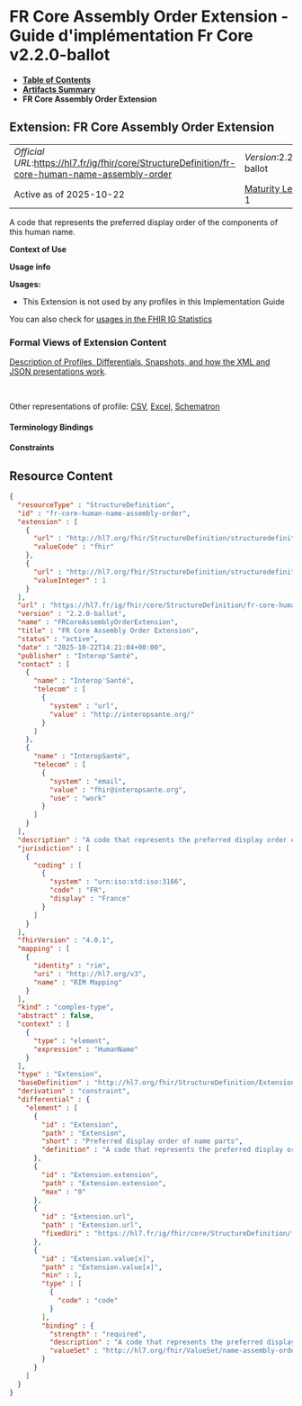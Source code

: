 # FR Core Assembly Order Extension - Guide d'implémentation Fr Core v2.2.0-ballot

* [**Table of Contents**](toc.md)
* [**Artifacts Summary**](artifacts.md)
* **FR Core Assembly Order Extension**

## Extension: FR Core Assembly Order Extension 

| | | |
| :--- | :--- | :--- |
| *Official URL*:https://hl7.fr/ig/fhir/core/StructureDefinition/fr-core-human-name-assembly-order | *Version*:2.2.0-ballot | |
| Active as of 2025-10-22 | [Maturity Level](http://hl7.org/fhir/versions.html#maturity): 1 | *Computable Name*:FRCoreAssemblyOrderExtension |

A code that represents the preferred display order of the components of this human name.

**Context of Use**

**Usage info**

**Usages:**

* This Extension is not used by any profiles in this Implementation Guide

You can also check for [usages in the FHIR IG Statistics](https://packages2.fhir.org/xig/hl7.fhir.fr.core|current/StructureDefinition/fr-core-human-name-assembly-order)

### Formal Views of Extension Content

 [Description of Profiles, Differentials, Snapshots, and how the XML and JSON presentations work](http://build.fhir.org/ig/FHIR/ig-guidance/readingIgs.html#structure-definitions). 

 

Other representations of profile: [CSV](StructureDefinition-fr-core-human-name-assembly-order.csv), [Excel](StructureDefinition-fr-core-human-name-assembly-order.xlsx), [Schematron](StructureDefinition-fr-core-human-name-assembly-order.sch) 

#### Terminology Bindings

#### Constraints



## Resource Content

```json
{
  "resourceType" : "StructureDefinition",
  "id" : "fr-core-human-name-assembly-order",
  "extension" : [
    {
      "url" : "http://hl7.org/fhir/StructureDefinition/structuredefinition-wg",
      "valueCode" : "fhir"
    },
    {
      "url" : "http://hl7.org/fhir/StructureDefinition/structuredefinition-fmm",
      "valueInteger" : 1
    }
  ],
  "url" : "https://hl7.fr/ig/fhir/core/StructureDefinition/fr-core-human-name-assembly-order",
  "version" : "2.2.0-ballot",
  "name" : "FRCoreAssemblyOrderExtension",
  "title" : "FR Core Assembly Order Extension",
  "status" : "active",
  "date" : "2025-10-22T14:21:04+00:00",
  "publisher" : "Interop'Santé",
  "contact" : [
    {
      "name" : "Interop'Santé",
      "telecom" : [
        {
          "system" : "url",
          "value" : "http://interopsante.org/"
        }
      ]
    },
    {
      "name" : "InteropSanté",
      "telecom" : [
        {
          "system" : "email",
          "value" : "fhir@interopsante.org",
          "use" : "work"
        }
      ]
    }
  ],
  "description" : "A code that represents the preferred display order of the components of this human name.",
  "jurisdiction" : [
    {
      "coding" : [
        {
          "system" : "urn:iso:std:iso:3166",
          "code" : "FR",
          "display" : "France"
        }
      ]
    }
  ],
  "fhirVersion" : "4.0.1",
  "mapping" : [
    {
      "identity" : "rim",
      "uri" : "http://hl7.org/v3",
      "name" : "RIM Mapping"
    }
  ],
  "kind" : "complex-type",
  "abstract" : false,
  "context" : [
    {
      "type" : "element",
      "expression" : "HumanName"
    }
  ],
  "type" : "Extension",
  "baseDefinition" : "http://hl7.org/fhir/StructureDefinition/Extension",
  "derivation" : "constraint",
  "differential" : {
    "element" : [
      {
        "id" : "Extension",
        "path" : "Extension",
        "short" : "Preferred display order of name parts",
        "definition" : "A code that represents the preferred display order of the components of this human name."
      },
      {
        "id" : "Extension.extension",
        "path" : "Extension.extension",
        "max" : "0"
      },
      {
        "id" : "Extension.url",
        "path" : "Extension.url",
        "fixedUri" : "https://hl7.fr/ig/fhir/core/StructureDefinition/fr-core-human-name-assembly-order"
      },
      {
        "id" : "Extension.value[x]",
        "path" : "Extension.value[x]",
        "min" : 1,
        "type" : [
          {
            "code" : "code"
          }
        ],
        "binding" : {
          "strength" : "required",
          "description" : "A code that represents the preferred display order of the components of a human name.",
          "valueSet" : "http://hl7.org/fhir/ValueSet/name-assembly-order|4.0.1"
        }
      }
    ]
  }
}

```
